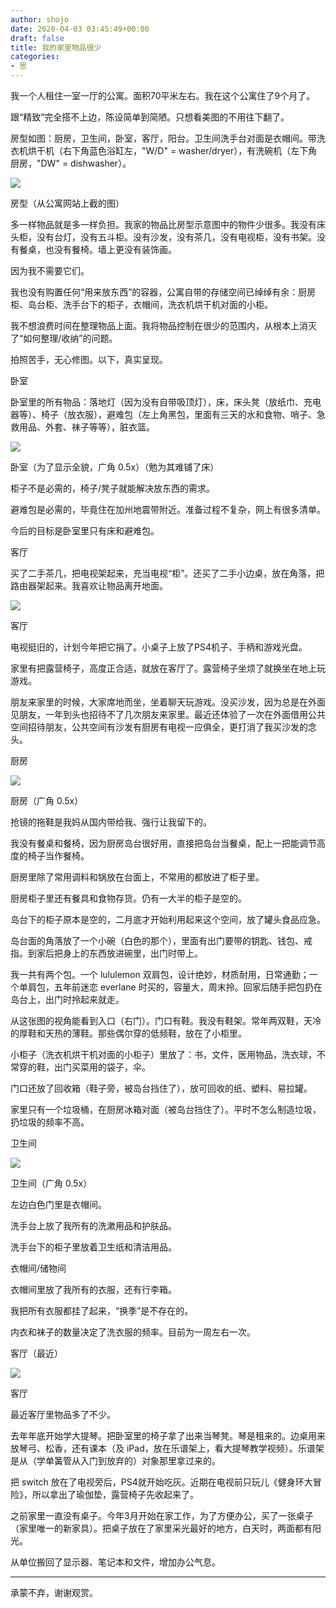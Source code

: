 ```yaml
---
author: shojo
date: 2020-04-03 03:45:49+00:00
draft: false
title: 我的家里物品很少
categories:
- 思
---
```








我一个人租住一室一厅的公寓。面积70平米左右。我在这个公寓住了9个月了。










跟“精致”完全搭不上边，陈设简单到简陋。只想看美图的不用往下翻了。










房型如图：厨房，卫生间，卧室，客厅，阳台。卫生间洗手台对面是衣帽间。带洗衣机烘干机（右下角蓝色浴缸左，"W/D" = washer/dryer），有洗碗机（左下角厨房，"DW" = dishwasher）。



























![](https://img9.doubanio.com/view/note/l/public/p71183570.jpg)










房型（从公寓网站上截的图）




















多一样物品就是多一样负担。我家的物品比房型示意图中的物件少很多。我没有床头柜，没有台灯，没有五斗柜。没有沙发，没有茶几，没有电视柜，没有书架。没有餐桌，也没有餐椅。墙上更没有装饰画。










因为我不需要它们。










我也没有购置任何“用来放东西”的容器，公寓自带的存储空间已绰绰有余：厨房柜、岛台柜、洗手台下的柜子，衣帽间，洗衣机烘干机对面的小柜。










我不想浪费时间在整理物品上面。我将物品控制在很少的范围内，从根本上消灭了“如何整理/收纳”的问题。










拍照苦手，无心修图。以下，真实呈现。







卧室







卧室里的所有物品：落地灯（因为没有自带吸顶灯），床，床头凳（放纸巾、充电器等）、椅子（放衣服），避难包（左上角黑包，里面有三天的水和食物、哨子、急救用品、外套、袜子等等），脏衣篮。



























![](https://img9.doubanio.com/view/note/l/public/p71184836.jpg)










卧室（为了显示全貌，广角 0.5x）（勉为其难铺了床）




















柜子不是必需的，椅子/凳子就能解决放东西的需求。










避难包是必需的，毕竟住在加州地震带附近。准备过程不复杂，网上有很多清单。










今后的目标是卧室里只有床和避难包。







客厅







买了二手茶几，把电视架起来，充当电视“柜”。还买了二手小边桌，放在角落，把路由器架起来。我喜欢让物品离开地面。



























![](https://img9.doubanio.com/view/note/l/public/p71195557.jpg)










客厅




















电视挺旧的，计划今年把它捐了。小桌子上放了PS4机子、手柄和游戏光盘。










家里有把露营椅子，高度正合适，就放在客厅了。露营椅子坐烦了就换坐在地上玩游戏。










朋友来家里的时候，大家席地而坐，坐着聊天玩游戏。没买沙发，因为总是在外面见朋友，一年到头也招待不了几次朋友来家里。最近还体验了一次在外面借用公共空间招待朋友，公共空间有沙发有厨房有电视一应俱全，更打消了我买沙发的念头。







厨房
























![](https://img9.doubanio.com/view/note/l/public/p71183522.jpg)










厨房（广角 0.5x）




















抢镜的拖鞋是我妈从国内带给我、强行让我留下的。










我没有餐桌和餐椅，因为厨房岛台很好用，直接把岛台当餐桌，配上一把能调节高度的椅子当作餐椅。










厨房里除了常用调料和锅放在台面上，不常用的都放进了柜子里。










厨房柜子里还有餐具和食物存货。仍有一大半的柜子是空的。










岛台下的柜子原本是空的，二月底才开始利用起来这个空间，放了罐头食品应急。










岛台面的角落放了一个小碗（白色的那个），里面有出门要带的钥匙、钱包、戒指。到家后把身上的东西放进碗里，出门时带上。










我一共有两个包。一个 lululemon 双肩包，设计绝妙，材质耐用，日常通勤；一个单肩包，五年前迷恋 everlane 时买的，容量大，周末拎。回家后随手把包扔在岛台上，出门时拎起来就走。










从这张图的视角能看到入口（右门）。门口有鞋。我没有鞋架。常年两双鞋，天冷的厚鞋和天热的薄鞋。那些偶尔穿的低频鞋，放在了小柜里。










小柜子（洗衣机烘干机对面的小柜子）里放了：书，文件，医用物品，洗衣球，不常穿的鞋，出门买菜用的袋子，伞。










门口还放了回收箱（鞋子旁，被岛台挡住了），放可回收的纸、塑料、易拉罐。










家里只有一个垃圾桶，在厨房冰箱对面（被岛台挡住了）。平时不怎么制造垃圾，扔垃圾的频率不高。







卫生间
























![](https://img9.doubanio.com/view/note/l/public/p71183524.jpg)










卫生间（广角 0.5x）




















左边白色门里是衣帽间。










洗手台上放了我所有的洗漱用品和护肤品。










洗手台下的柜子里放着卫生纸和清洁用品。







衣帽间/储物间







衣帽间里放了我所有的衣服，还有行李箱。










我把所有衣服都挂了起来，“换季”是不存在的。










内衣和袜子的数量决定了洗衣服的频率。目前为一周左右一次。







客厅（最近）
























![](https://img9.doubanio.com/view/note/l/public/p71189733.jpg)










客厅




















最近客厅里物品多了不少。










去年年底开始学大提琴。把卧室里的椅子拿了出来当琴凳。琴是租来的。边桌用来放琴弓、松香，还有课本（及 iPad，放在乐谱架上，看大提琴教学视频）。乐谱架是从（学单簧管从入门到放弃的）对象那里拿过来的。










把 switch 放在了电视旁后，PS4就开始吃灰。近期在电视前只玩儿《健身环大冒险》，所以拿出了瑜伽垫，露营椅子先收起来了。










之前家里一直没有桌子。今年3月开始在家工作，为了方便办公，买了一张桌子（家里唯一的新家具）。把桌子放在了家里采光最好的地方，白天时，两面都有阳光。










从单位搬回了显示器、笔记本和文件，增加办公气息。















* * *















承蒙不弃，谢谢观赏。




































 
